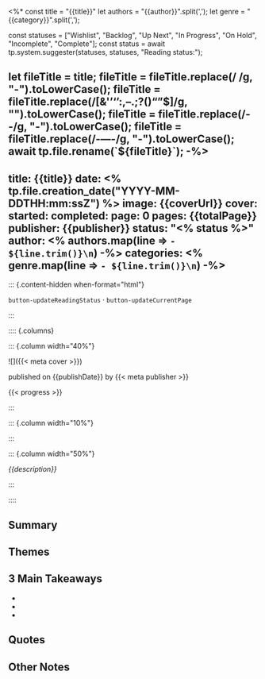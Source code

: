 <%*
const title = "{{title}}"
let authors = "{{author}}".split(',');
let genre = "{{category}}".split(',');

const statuses = ["Wishlist", "Backlog", "Up Next", "In Progress", "On Hold", "Incomplete", "Complete"];
const status = await tp.system.suggester(statuses, statuses, "Reading status:");

let fileTitle = title;
fileTitle = fileTitle.replace(/ /g, "-").toLowerCase();
fileTitle = fileTitle.replace(/[&'’‘’:,–.;?()“”$]/g, "").toLowerCase();
fileTitle = fileTitle.replace(/--/g, "-").toLowerCase();
fileTitle = fileTitle.replace(/-—-/g, "-").toLowerCase();
await tp.file.rename(`${fileTitle}`);
-%>
---
title: {{title}}
date: <% tp.file.creation_date("YYYY-MM-DDTHH:mm:ssZ") %>
image: {{coverUrl}}
cover: 
started: 
completed: 
page: 0
pages: {{totalPage}}
publisher: {{publisher}}
status: "<% status %>"
author: 
<% authors.map(line => `- ${line.trim()}\n`) -%>
categories:
<% genre.map(line => `- ${line.trim()}\n`) -%>
---

::: {.content-hidden when-format="html"}

`button-updateReadingStatus`  · `button-updateCurrentPage`

:::

:::: {.columns}

::: {.column width="40%"}

![]({{< meta cover >}})

published on {{publishDate}} by {{< meta publisher >}}

{{< progress >}}

:::

::: {.column width="10%"}
<!-- empty column to create gap -->
:::

::: {.column width="50%"}

_{{description}}_

:::

::::

## Summary


## Themes


## 3 Main Takeaways

- 
- 
- 

## Quotes


## Other Notes


